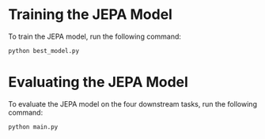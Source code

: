 # Training the JEPA Model

To train the JEPA model, run the following command:

```
python best_model.py
```

# Evaluating the JEPA Model

To evaluate the JEPA model on the four downstream tasks, run the following command:

```
python main.py
```
